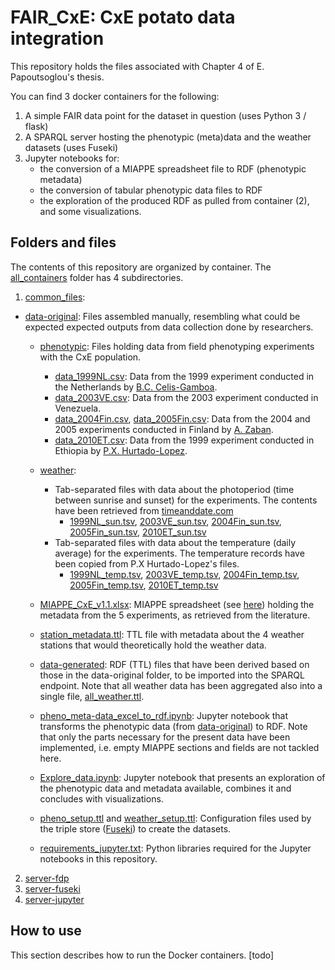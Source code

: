 # FAIR_CxE: CxE potato data integration

This repository holds the files associated with Chapter 4 of E. Papoutsoglou's thesis. 

You can find 3 docker containers for the following:

1. A simple FAIR data point for the dataset in question (uses Python 3 / flask)
2. A SPARQL server hosting the phenotypic (meta)data and the weather datasets (uses Fuseki)
3. Jupyter notebooks for:
	* the conversion of a MIAPPE spreadsheet file to RDF (phenotypic metadata)
	* the conversion of tabular phenotypic data files to RDF
	* the exploration of the produced RDF as pulled from container (2), and some visualizations.


## Folders and files

The contents of this repository are organized by container. The [all_containers](./all_containers) folder has 4 subdirectories. 
1. [common_files](./all_containers/common_files): 

* [data-original](./all_containers/common_files/data-original): Files assembled manually, resembling what could be expected expected outputs from data collection done by researchers.
	* [phenotypic](./all_containers/common_files/data-original/phenotypic): Files holding data from field phenotyping experiments with the CxE population.
		* [data_1999NL.csv](./all_containers/common_files/data-original/phenotypic/data_.csv): Data from the 1999 experiment conducted in the Netherlands by [B.C. Celis-Gamboa](https://doi.org/10.1111/j.1744-7348.2003.tb00284.x).
		* [data_2003VE.csv](./all_containers/common_files/data-original/phenotypic/data_2003VE.csv): Data from the 2003 experiment conducted in Venezuela.
		* [data_2004Fin.csv](./all_containers/common_files/data-original/phenotypic/data_2004Fin.csv), [data_2005Fin.csv](./all_containers/common_files/data-original/phenotypic/data_2005Fin.csv): Data from the 2004 and 2005 experiments conducted in Finland by [A. Zaban](https://doi.org/10.33354/smst.76724).
		* [data_2010ET.csv](./all_containers/common_files/data-original/phenotypic/data_2010ET.csv): Data from the 1999 experiment conducted in Ethiopia by [P.X. Hurtado-Lopez](https://doi.org/10.1007/s10681-015-1431-2).
	* [weather](./all_containers/common_files/data-original/weather): 
		* Tab-separated files with data about  the photoperiod (time between sunrise and sunset)  for the experiments. The contents have been retrieved from [timeanddate.com](https://www.timeanddate.com/)
			* [1999NL_sun.tsv](./all_containers/common_files/data-original/weather/1999NL_sun.tsv), [2003VE_sun.tsv](./all_containers/common_files/data-original/weather/2003VE_sun.tsv), [2004Fin_sun.tsv](./all_containers/common_files/data-original/weather/2004Fin_sun.tsv), [2005Fin_sun.tsv](./all_containers/common_files/data-original/weather/2005Fin_sun.tsv), [2010ET_sun.tsv](./all_containers/common_files/data-original/weather/2010ET_sun.tsv)
		* Tab-separated files with data about the temperature (daily average) for the experiments. The temperature records have been copied from P.X Hurtado-Lopez's files.
			* [1999NL_temp.tsv](./all_containers/common_files/data-original/weather/1999NL_temp.tsv), [2003VE_temp.tsv](./all_containers/common_files/data-original/weather/2003VE_temp.tsv), [2004Fin_temp.tsv](./all_containers/common_files/data-original/weather/2004Fin_temp.tsv), [2005Fin_temp.tsv](./all_containers/common_files/data-original/weather/2005Fin_temp.tsv), [2010ET_temp.tsv](./all_containers/common_files/data-original/weather/2010ET_temp.tsv)
	* [MIAPPE_CxE_v1.1.xlsx](./all_containers/common_files/data-original/MIAPPE_CxE_v1.1.xlsx): MIAPPE spreadsheet (see [here](https://github.com/MIAPPE/MIAPPE/tree/master/MIAPPE_Checklist-Data-Model-v1.1/MIAPPE_templates)) holding the metadata from the 5 experiments, as retrieved from the literature. 
	* [station_metadata.ttl](./all_containers/common_files/data-original/station_metadata.ttl): TTL file with metadata about the 4 weather stations that would theoretically hold the weather data.
	
	* [data-generated](./all_containers/common_files/data-generated): RDF (TTL) files that have been derived based on those in the data-original folder, to be imported into the SPARQL endpoint. Note that all weather data has been aggregated also into a single file, [all_weather.ttl](./all_containers/common_files/data-generated/weather/all_weather.ttl).
	
	* [pheno_meta-data_excel_to_rdf.ipynb](./all_containers/common_files/pheno_meta-data_excel_to_rdf.ipynb): Jupyter notebook that transforms the phenotypic data (from [data-original](./all_containers/common_files/data-original)) to RDF. Note that only the parts necessary for the present data have been implemented, i.e. empty MIAPPE sections and fields are not tackled here.

	* [Explore_data.ipynb](./all_containers/common_files/Explore_data.ipynb): Jupyter notebook that presents an exploration of the phenotypic data and metadata available, combines it and concludes with visualizations.
	
	* [pheno_setup.ttl](./all_containers/common_files/pheno_setup.ttl) and [weather_setup.ttl](./all_containers/common_files/weather_setup.ttl): Configuration files used by the triple store ([Fuseki](https://jena.apache.org/documentation/fuseki2/)) to create the datasets.

	* [requirements_jupyter.txt](./all_containers/common_files/requirements_jupyter.txt): Python libraries required for the Jupyter notebooks in this repository.
2. [server-fdp](./all_containers/server-fdp)
3. [server-fuseki](./all_containers/server-fuseki)
4. [server-jupyter](./all_containers/server-jupyter)


## How to use

This section describes how to run the Docker containers.
[todo]